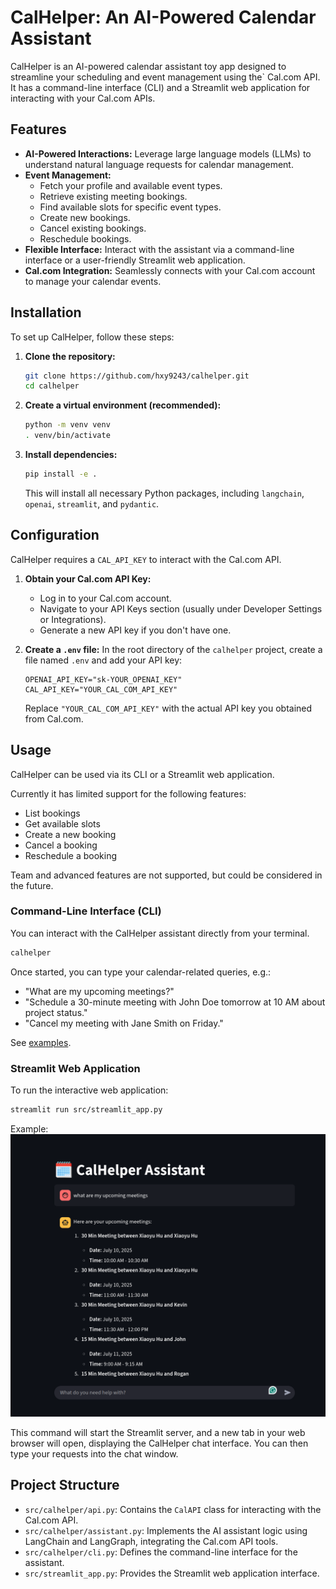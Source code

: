 # CalHelper: An AI-Powered Calendar Assistant

CalHelper is an AI-powered calendar assistant toy app designed to streamline your scheduling and event management using the` Cal.com API.
It has a command-line interface (CLI) and a Streamlit web application for interacting with your Cal.com APIs.

## Features

*   **AI-Powered Interactions:** Leverage large language models (LLMs) to understand natural language requests for calendar management.
*   **Event Management:**
    *   Fetch your profile and available event types.
    *   Retrieve existing meeting bookings.
    *   Find available slots for specific event types.
    *   Create new bookings.
    *   Cancel existing bookings.
    *   Reschedule bookings.
*   **Flexible Interface:** Interact with the assistant via a command-line interface or a user-friendly Streamlit web application.
*   **Cal.com Integration:** Seamlessly connects with your Cal.com account to manage your calendar events.

## Installation

To set up CalHelper, follow these steps:

1.  **Clone the repository:**
    ```bash
    git clone https://github.com/hxy9243/calhelper.git
    cd calhelper
    ```

2.  **Create a virtual environment (recommended):**
    ```bash
    python -m venv venv
    . venv/bin/activate
    ```

3.  **Install dependencies:**
    ```bash
    pip install -e .
    ```
    This will install all necessary Python packages, including `langchain`, `openai`, `streamlit`, and `pydantic`.

## Configuration

CalHelper requires a `CAL_API_KEY` to interact with the Cal.com API.

1.  **Obtain your Cal.com API Key:**
    *   Log in to your Cal.com account.
    *   Navigate to your API Keys section (usually under Developer Settings or Integrations).
    *   Generate a new API key if you don't have one.

2.  **Create a `.env` file:**
    In the root directory of the `calhelper` project, create a file named `.env` and add your API key:
    ```
    OPENAI_API_KEY="sk-YOUR_OPENAI_KEY"
    CAL_API_KEY="YOUR_CAL_COM_API_KEY"
    ```
    Replace `"YOUR_CAL_COM_API_KEY"` with the actual API key you obtained from Cal.com.

## Usage

CalHelper can be used via its CLI or a Streamlit web application.

Currently it has limited support for the following features:

- List bookings
- Get available slots
- Create a new booking
- Cancel a booking
- Reschedule a booking

Team and advanced features are not supported, but could be considered in the future.

### Command-Line Interface (CLI)

You can interact with the CalHelper assistant directly from your terminal.

```bash
calhelper
```

Once started, you can type your calendar-related queries, e.g.:
*   "What are my upcoming meetings?"
*   "Schedule a 30-minute meeting with John Doe tomorrow at 10 AM about project status."
*   "Cancel my meeting with Jane Smith on Friday."

See [examples](examples/example.txt).

### Streamlit Web Application

To run the interactive web application:

```bash
streamlit run src/streamlit_app.py
```

Example: ![](examples/Screenshot%20from%202025-07-10%2020-05-26.png)

This command will start the Streamlit server, and a new tab in your web browser will open, displaying the CalHelper chat interface. You can then type your requests into the chat window.

## Project Structure

*   `src/calhelper/api.py`: Contains the `CalAPI` class for interacting with the Cal.com API.
*   `src/calhelper/assistant.py`: Implements the AI assistant logic using LangChain and LangGraph, integrating the Cal.com API tools.
*   `src/calhelper/cli.py`: Defines the command-line interface for the assistant.
*   `src/streamlit_app.py`: Provides the Streamlit web application interface.
